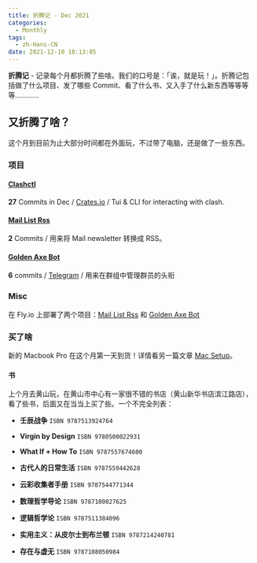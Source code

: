 ```yaml
---
title: 折腾记 - Dec 2021
categories:
  - Monthly
tags:
  - zh-Hans-CN
date: 2021-12-10 18:13:05
---
```


**折腾记** - 记录每个月都折腾了些啥。我们的口号是：「诶，就是玩！」。折腾记包括做了什么项目、发了哪些 Commit、看了什么书、又入手了什么新东西等等等等…………

<!-- more -->

## 又折腾了啥？

这个月到目前为止大部分时间都在外面玩，不过带了电脑，还是做了一些东西。

### 项目

#### [Clashctl](https://github.com/George-Miao/clashctl)

**27** Commits in Dec / [Crates.io](https://crates.io/crates/clashctl) / Tui & CLI for interacting with clash.

#### [Mail List Rss](https://github.com/George-Miao/mail-list-rss)

**2** Commits / 用来将 Mail newsletter 转换成 RSS。

#### [Golden Axe Bot](https://github.com/suisei-cn/golden-axe-rs)

**6** commits / [Telegram](https://t.me/golden_axe_bot) / 用来在群组中管理群员的头衔

### Misc

在 Fly.io 上部署了两个项目：[Mail List Rss](#Mail-List-Rss) 和 [Golden Axe Bot](#Golden-Axe-Bot)

### 买了啥

新的 Macbook Pro 在这个月第一天到货！详情看另一篇文章 [Mac Setup](../Mac-setup/)。

#### 书

上个月去黄山玩，在黄山市中心有一家很不错的书店（黄山新华书店滨江路店），看了些书，后面又在当当上买了些。一个不完全列表：

- **壬辰战争** `ISBN 9787513924764`

- **Virgin by Design** `ISBN 9780500022931`

- **What If + How To** `ISBN 9787557674600`

- **古代人的日常生活** `ISBN 9787559442628`

- **云彩收集者手册** `ISBN 9787544771344`

- **数理哲学导论** `ISBN 9787100027625`

- **逻辑哲学论** `ISBN 9787511384096`

- **实用主义：从皮尔士到布兰顿** `ISBN 9787214240781`

- **存在与虚无** `ISBN 9787108050984`
